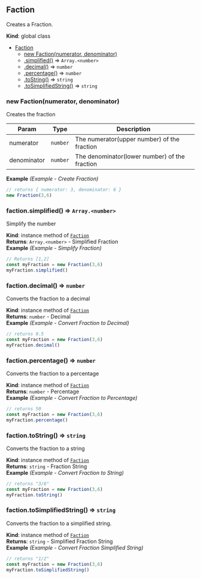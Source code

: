 <a name="Faction"></a>

## Faction
Creates a Fraction.

**Kind**: global class  

* [Faction](#Faction)
    * [new Faction(numerator, denominator)](#new_Faction_new)
    * [.simplified()](#Faction+simplified) ⇒ <code>Array.&lt;number&gt;</code>
    * [.decimal()](#Faction+decimal) ⇒ <code>number</code>
    * [.percentage()](#Faction+percentage) ⇒ <code>number</code>
    * [.toString()](#Faction+toString) ⇒ <code>string</code>
    * [.toSimplifiedString()](#Faction+toSimplifiedString) ⇒ <code>string</code>

<a name="new_Faction_new"></a>

### new Faction(numerator, denominator)
Creates the fraction


| Param | Type | Description |
| --- | --- | --- |
| numerator | <code>number</code> | The numerator(upper number) of the fraction |
| denominator | <code>number</code> | The denominator(lower number) of the fraction |

**Example** *(Example - Create Fraction)*  
```js
// returns { numerator: 3, denominator: 6 }
new Fraction(3,6)
```
<a name="Faction+simplified"></a>

### faction.simplified() ⇒ <code>Array.&lt;number&gt;</code>
Simplify the number

**Kind**: instance method of [<code>Faction</code>](#Faction)  
**Returns**: <code>Array.&lt;number&gt;</code> - Simplified Fraction  
**Example** *(Example - Simplify Fraction)*  
```js
// Returns [1,2]
const myFraction = new Fraction(3,6)
myFraction.simplified()
```
<a name="Faction+decimal"></a>

### faction.decimal() ⇒ <code>number</code>
Converts the fraction to a decimal

**Kind**: instance method of [<code>Faction</code>](#Faction)  
**Returns**: <code>number</code> - Decimal  
**Example** *(Example - Convert Fraction to Decimal)*  
```js
// returns 0.5
const myFraction = new Fraction(3,6)
myFraction.decimal()
```
<a name="Faction+percentage"></a>

### faction.percentage() ⇒ <code>number</code>
Converts the fraction to a percentage

**Kind**: instance method of [<code>Faction</code>](#Faction)  
**Returns**: <code>number</code> - Percentage  
**Example** *(Example - Convert Fraction to Percentage)*  
```js
// returns 50
const myFraction = new Fraction(3,6)
myFraction.percentage()
```
<a name="Faction+toString"></a>

### faction.toString() ⇒ <code>string</code>
Converts the fraction to a string

**Kind**: instance method of [<code>Faction</code>](#Faction)  
**Returns**: <code>string</code> - Fraction String  
**Example** *(Example - Convert Fraction to String)*  
```js
// returns "3/6"
const myFraction = new Fraction(3,6)
myFraction.toString()
```
<a name="Faction+toSimplifiedString"></a>

### faction.toSimplifiedString() ⇒ <code>string</code>
Converts the fraction to a simplified string.

**Kind**: instance method of [<code>Faction</code>](#Faction)  
**Returns**: <code>string</code> - Simplified Fraction String  
**Example** *(Example - Convert Fraction Simplified String)*  
```js
// returns "1/2"
const myFraction = new Fraction(3,6)
myFraction.toSimplifiedString()
```
